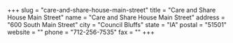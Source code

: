 +++
slug = "care-and-share-house-main-street"
title = "Care and Share House Main Street"
name = "Care and Share House Main Street"
address = "600 South Main Street"
city = "Council Bluffs"
state = "IA"
postal = "51501"
website = ""
phone = "712-256-7535"
fax = ""
+++
